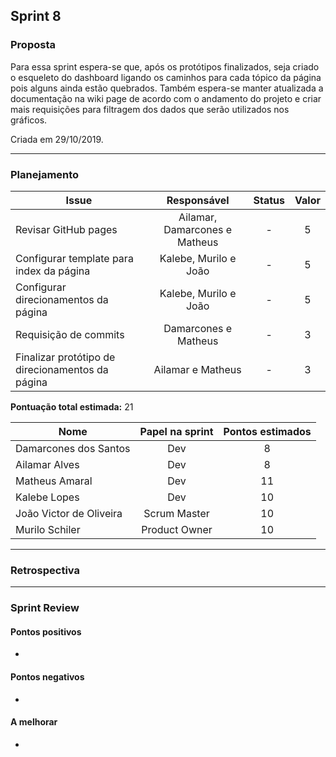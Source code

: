 ## Sprint 8

### Proposta

Para essa sprint espera-se que, após os protótipos finalizados, seja criado o esqueleto do dashboard  ligando os caminhos para cada tópico da página pois alguns ainda estão quebrados. Também espera-se manter atualizada a documentação na wiki page de acordo com o andamento do projeto e criar mais requisições para filtragem dos dados que serão utilizados nos gráficos.

Criada em 29/10/2019. 

---

### Planejamento

**Issue** |**Responsável**| **Status** | **Valor** 
----------|:-------------:|:----------:|:---------:
Revisar GitHub pages | Ailamar, Damarcones e Matheus | - | 5 
Configurar template para index da página | Kalebe, Murilo e João | - | 5
Configurar direcionamentos da página | Kalebe, Murilo e João | - | 5
Requisição de commits | Damarcones e Matheus | - | 3
Finalizar protótipo de direcionamentos da página | Ailamar e Matheus | - | 3


**Pontuação total estimada:** 21


**Nome** | **Papel na sprint** | **Pontos estimados**
---------|:-------------------:| :------------------:
Damarcones dos Santos | Dev | 8
Ailamar Alves  | Dev | 8
Matheus Amaral | Dev | 11
Kalebe Lopes  | Dev | 10
João Victor de Oliveira | Scrum Master | 10
Murilo Schiler  | Product Owner | 10

---

### Retrospectiva

---

### Sprint Review

#### Pontos positivos
*

#### Pontos negativos
* 

#### A melhorar
*